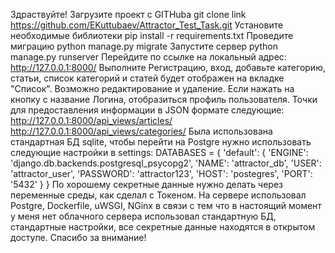 Здраствуйте!
Загрузите проект с GITHuba git clone link https://github.com/EKuttubaev/Attractor_Test_Task.git
Установите необходимые библиотеки pip install -r requirements.txt
Проведите миграцию python manage.py migrate
Запустите сервер python manage.py runserver
Перейдите по ссылке на локальный адрес: http://127.0.0.1:8000/
Выполните Регистрацию, вход, добавьте категорию, статьи,
список категорий и статей будет отображен на вкладке "Список". 
Возможно редактирование и удаление.
Если нажать на кнопку с название Логина, отобразиться профиль пользователя.
Точки для предоставления информации в JSON формате следующие:
http://127.0.0.1:8000/api_views/articles/
http://127.0.0.1:8000/api_views/categories/ 
Была использована стандартная БД sqlite, чтобы перейти на Postgre
нужно использовать следующие настройки в settings:
DATABASES = {
    'default': {
        'ENGINE': 'django.db.backends.postgresql_psycopg2',
        'NAME': 'attractor_db',
        'USER': 'attractor_user',
        'PASSWORD': 'attractor123',
        'HOST': 'postegres',
        'PORT': '5432'
    }
}
По хорошему секретные данные нужно делать через переменные среды, как сделал с Токеном.
На  сервере использовал Postgre, Dockerfile, uWSGI, NGinx
в связи с тем что в настоящий момент у меня нет облачного сервера использовал
стандартную БД, стандартные настройки, все секретные данные находятся
в открытом доступе.
Спасибо за внимание!

